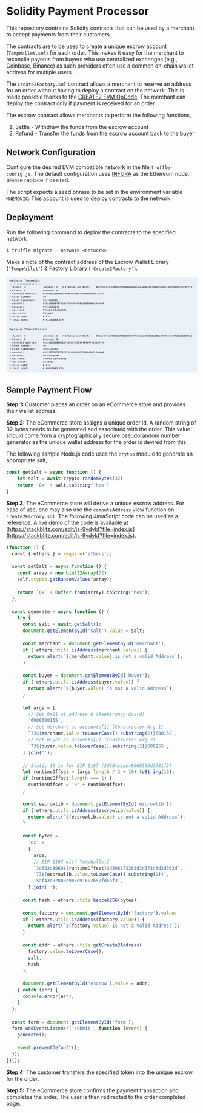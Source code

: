 # Solidity Payment Processor

This repository contrains Solidity contracts that can be used by a merchant to accept payments from their customers.

The contracts are to be used to create a unique escrow account (`TempWallet.sol`) for each order. This makes it easy for the merchant to reconcile payents from buyers who use centralized exchanges (e.g., Coinbase, Binance) as such providers often use a common on-chain wallet address for multiple users.

The `Create2Factory.sol` contract allows a merchant to reserve an address for an order without having to deploy a contract on the network. This is made possible thanks to the [CREATE2 EVM OpCode](https://eips.ethereum.org/EIPS/eip-1014). The merchant can deploy the contract only if payment is received for an order.

The escrow contract allows merchants to perform the following functions,
1. Settle - Withdraw the funds from the escrow account
1. Refund - Transfer the funds from the escrow account back to the buyer

## Network Configuration

Configure the desired EVM compatible network in the file `truffle-config.js`. The default configuration uses [INFURA](https://infura.io/) as the Ethereum node, please replace if desired.

The script expects a seed phrase to be set in the environment variable `MNEMONIC`. This account is used to deploy contracts to the network.

## Deployment

Run the following command to deploy the contracts to the specified network

```
$ truffle migrate --network <network>
```

Make a note of the contract address of the Escrow Wallet Library (`'TempWallet'`) & Factory Library (`'Create2Factory'`).

![screenshot of truffle migrate output](assets/truffle_migrate.png)

## Sample Payment Flow

**Step 1:** Customer places an order on an eCommerce store and provides their wallet address.

**Step 2:** The eCommerce store assigns a unique order id. A random string of 32 bytes needs to be generated and associated with the order. This value should come from a cryptographically secure pseudorandom number generator as the unique wallet address for the order is devired from this.

The following sample Node.js code uses the `crytpo` module to generate an appropriate salt,
```js
const getSalt = async function () {
    let salt = await crypto.randomBytes(32)
    return '0x' + salt.toString('hex')
}
```

**Step 3:** The eCommerce store will derive a unique escrow address. For ease of use, one may also use the `computeAddress` view function on `Create2Factory.sol`. The following JavaScript code can be used as a reference. A live demo of the code is available at [https://stackblitz.com/edit/js-9vdykf?file=index.js](https://stackblitz.com/edit/js-9vdykf?file=index.js).

```js
(function () {
  const { ethers } = require('ethers');

  const getSalt = async function () {
    const array = new Uint32Array(32);
    self.crypto.getRandomValues(array);

    return `0x` + Buffer.from(array).toString('hex');
  };

  const generate = async function () {
    try {
      const salt = await getSalt();
      document.getElementById('salt').value = salt;

      const merchant = document.getElementById('merchant');
      if (!ethers.utils.isAddress(merchant.value)) {
        return alert(`${merchant.value} is not a valid Address`);
      }

      const buyer = document.getElementById('buyer');
      if (!ethers.utils.isAddress(buyer.value)) {
        return alert(`${buyer.value} is not a valid Address`);
      }

      let args = [
        // Set 0x01 at address 0 (Reentrancy Guard)
        '6000600155',
        // Set merchant as accounts[1] (Constructor Arg 1)
        `73${merchant.value.toLowerCase().substring(2)}600155`,
        // Set buyer as accounts[2] (Constructor Arg 2)
        `73${buyer.value.toLowerCase().substring(2)}600255`,
      ].join('');

      // Static 10 is for EIP 1167 (3d60<size>8060563d3981f3)
      let runtimeOffset = (args.length / 2 + 10).toString(16);
      if (runtimeOffset.length === 1) {
        runtimeOffset = '0' + runtimeOffset;
      }

      const escrowlib = document.getElementById('escrowlib');
      if (!ethers.utils.isAddress(escrowlib.value)) {
        return alert(`${escrowlib.value} is not a valid Address`);
      }

      const bytes =
        '0x' +
        [
          args,
          // EIP 1167 with TempWalletI
          `3d602d8060${runtimeOffset}3d3981f3363d3d373d3d3d363d`,
          `73${escrowlib.value.toLowerCase().substring(2)}`,
          '5af43d82803e903d91602b57fd5bf3',
        ].join('');

      const hash = ethers.utils.keccak256(bytes);

      const factory = document.getElementById('factory').value;
      if (!ethers.utils.isAddress(factory.value)) {
        return alert(`${factory.value} is not a valid Address`);
      }

      const addr = ethers.utils.getCreate2Address(
        factory.value.toLowerCase(),
        salt,
        hash
      );

      document.getElementById('escrow').value = addr;
    } catch (err) {
      console.error(err);
    }
  };

  const form = document.getElementById('form');
  form.addEventListener('submit', function (event) {
    generate();

    event.preventDefault();
  });
})();
```

**Step 4:** The customer transfers the specified token into the unique escrow for the order.

**Step 5:** The eCommerce store confirms the payment transaction and completes the order. The user is then redirected to the order completed page.
